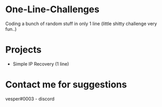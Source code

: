 # One-Line-Challenges
Coding a bunch of random stuff in only 1 line (little shitty challenge very fun..)

# Projects

- Simple IP Recovery (1 line)

# Contact me for suggestions

vesper#0003 - discord
